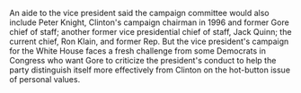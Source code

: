 An aide to the vice president said the campaign committee would also include Peter Knight, Clinton's campaign chairman in 1996 and former Gore chief of staff; another former vice presidential chief of staff, Jack Quinn; the current chief, Ron Klain, and former Rep. But the vice president's campaign for the White House faces a fresh challenge from some Democrats in Congress who want Gore to criticize the president's conduct to help the party distinguish itself more effectively from Clinton on the hot-button issue of personal values.
